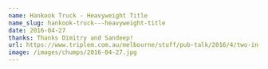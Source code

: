 ```yaml
---
name: Hankook Truck - Heavyweight Title
name_slug: hankook-truck---heavyweight-title
date: 2016-04-27
thanks: Thanks Dimitry and Sandeep!
url: https://www.triplem.com.au/melbourne/stuff/pub-talk/2016/4/two-in-a-day-another-truck-just-smashed-into-the-montague-st-bridge/
image: /images/chumps/2016-04-27.jpg
---
```

